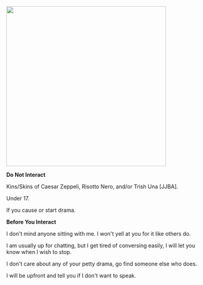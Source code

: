 <img src="https://64.media.tumblr.com/13f84734a97f8c86430ab15071af5bc4/c3eebcd5d56e053d-e7/s540x810/24c54fb2590109c15b416ee406d5f63c5d1387bf.gif" width="420" >

**Do Not Interact**

Kins/Skins of Caesar Zeppeli, Risotto Nero, and/or Trish Una [JJBA]. 

Under 17.

If you cause or start drama.

**Before You Interact**

I don't mind anyone sitting with me. I won't yell at you for it like others do. 

I am usually up for chatting, but I get tired of conversing easily, I will let you know when I wish to stop.

I don't care about any of your petty drama, go find someone else who does.

I will be upfront and tell you if I don't want to speak.
